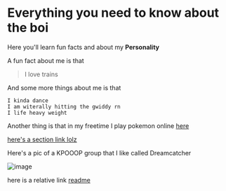 # Everything you need to know about the boi

Here you'll learn fun facts and about my **Personality** 

A fun fact about me is that 
> I love trains 

And some more things about me is that 

```
I kinda dance
I am witerally hitting the gwiddy rn
I life heavy weight
```

Another thing is that in my freetime I play pokemon online [here](https://play.pokemonshowdown.com/)

[here's a section link lolz](https://github.com/pandawarlord/CSE-110-lab-1/new/main#everything-you-need-to-know-about-the-boi)

Here's a pic of a KPOOOP group that I like called Dreamcatcher

![image](https://cdn.discordapp.com/attachments/827404602613432321/1062648857420382259/20221228_221641.jpg)

here is a relative link [readme]([README.md](https://github.com/pandawarlord/CSE-110-lab-1/blob/main/README.md))
